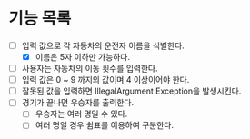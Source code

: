 # 기능 목록

- [ ] 입력 값으로 각 자동차의 운전자 이름을 식별한다.
  - [x] 이름은 5자 이하만 가능하다.
- [ ]  사용자는 자동차의 이동 횟수를 입력한다.
  - [ ] 입력 값은 0 ~ 9 까지의 값이며 4 이상이어야 한다.
  - [ ] 잘못된 값을 입력하면 IllegalArgument Exception을 발생시킨다. 
- [ ] 경기가 끝나면 우승자를 출력한다.
  - [ ] 우승자는 여러 명일 수 있다.
  - [ ] 여러 명일 경우 쉼표를 이용하여 구분한다.
